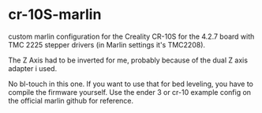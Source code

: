 # cr-10S-marlin
custom marlin configuration for the Creality CR-10S for the 4.2.7 board with TMC 2225 stepper drivers (in Marlin settings it's TMC2208).

The Z Axis had to be inverted for me, probably because of the dual Z axis adapter i used.

No bl-touch in this one. If you want to use that for bed leveling, you have to compile the firmware yourself. Use the ender 3 or cr-10 example config on the official marlin github for reference.
